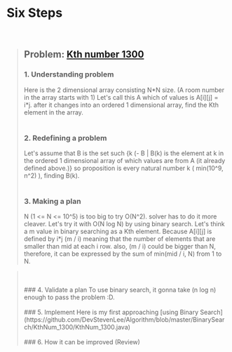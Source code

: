 # Six Steps
<br />

> ## Problem: [Kth number 1300](https://www.acmicpc.net/problem/1300)
>
> ### 1. Understanding problem
>  Here is the 2 dimensional array consisting N\*N size. (A room number in the array starts with 1)
  Let's call this A which of values is A[i][j] = i\*j. after it changes into an ordered 1 dimensional array,
  find the Kth element in the array.
> <br />
> <br />
> ### 2. Redefining a problem
>  Let's assume that B is the set such {k (- B | B(k) is the element at k in  the ordered 1 dimensional array of which 
  values are from A (it already defined above.)} so proposition is every natural number k ( min(10^9, n^2) ), finding B(k).
> <br />
> <br />
> ### 3. Making a plan
>  N (1 <= N <= 10^5) is too big to try O(N^2). solver has to do it more cleaver. Let's try it with O(N log N) by using
  binary search. Let's think a m value in binary searching as a Kth element. Because A[i][j] is defined by i\*j
  (m / i) meaning that the number of elements that are smaller than mid at each i row. also, (m / i) could be bigger
  than N, therefore, it can be expressed by the sum of min(mid / i, N) from 1 to N. 

> <br />
> <br />
> ### 4. Validate a plan
>  To use binary search, it gonna take (n log n) enough to pass the problem :D.
> <br />
> <br />
> ### 5. Implement
>  Here is my first approaching [using Binary Search](https://github.com/DevStevenLee/Algorithm/blob/master/BinarySearch/KthNum_1300/KthNum_1300.java)
> <br /> 
> <br />
> ### 6. How it can be improved (Review)
>
>
>

